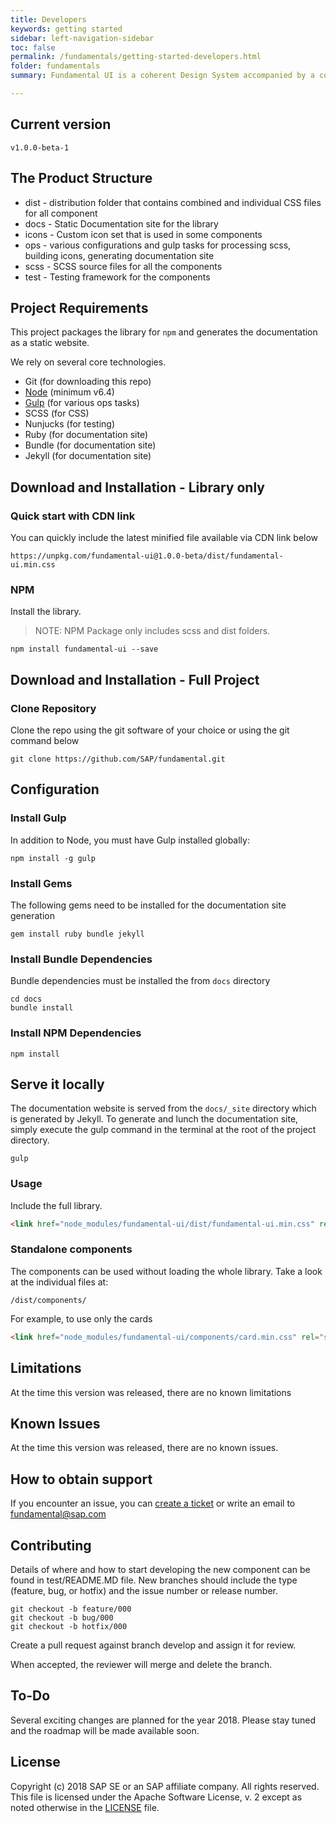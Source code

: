 ```yaml
---
title: Developers
keywords: getting started
sidebar: left-navigation-sidebar
toc: false
permalink: /fundamentals/getting-started-developers.html
folder: fundamentals
summary: Fundamental UI is a coherent Design System accompanied by a collection of HTML/CSS Components. Consumable as a library that can be used independently of the Front-End Technology or Framework. It is used to build Modern User Experiences for Products with the SAP look and feel.

---
```



## Current version
````
v1.0.0-beta-1
````

## The Product Structure

* dist - distribution folder that contains combined and individual CSS files for all component
* docs - Static Documentation site for the library
* icons - Custom icon set that is used in some components
* ops - various configurations and gulp tasks for processing scss, building icons, generating documentation site
* scss - SCSS source files for all the components
* test - Testing framework for the components


## Project Requirements

This project packages the library for `npm` and generates the documentation as a static website.

We rely on several core technologies.

* Git (for downloading this repo)
* [Node](https://nodejs.org/) (minimum v6.4)
* [Gulp](https://gulpjs.com/) (for various ops tasks)
* SCSS (for CSS)
* Nunjucks (for testing)
* Ruby (for documentation site)
* Bundle (for documentation site)
* Jekyll (for documentation site)


## Download and Installation - Library only

### Quick start with CDN link

You can quickly include the latest minified file available via CDN link below

```
https://unpkg.com/fundamental-ui@1.0.0-beta/dist/fundamental-ui.min.css
```

### NPM

Install the library.

> NOTE:  NPM Package only includes scss and dist folders.

````
npm install fundamental-ui --save
````


## Download and Installation - Full Project

### Clone Repository

Clone the repo using the git software of your choice or using the git command below

````
git clone https://github.com/SAP/fundamental.git
````


## Configuration

### Install Gulp
In addition to Node, you must have Gulp installed globally:

`npm install -g gulp`

### Install Gems
The following gems need to be installed for the documentation site generation

`gem install ruby bundle jekyll`

### Install Bundle Dependencies

Bundle dependencies must be installed the from `docs` directory

````
cd docs
bundle install
````

### Install NPM Dependencies

````
npm install
````


## Serve it locally

The documentation website is served from the `docs/_site` directory which is generated by Jekyll. To generate and lunch the documentation site, simply execute the gulp command in the terminal at the root of the project directory.

```
gulp
```

### Usage

Include the full library.

```html
<link href="node_modules/fundamental-ui/dist/fundamental-ui.min.css" rel="stylesheet" />
```

### Standalone components
The components can be used without loading the whole library. Take a look at the individual files at:

```
/dist/components/
```

For example, to use only the cards
```html
<link href="node_modules/fundamental-ui/components/card.min.css" rel="stylesheet" />
````


## Limitations

At the time this version was released, there are no known limitations


## Known Issues

At the time this version was released, there are no known issues.


## How to obtain support

If you encounter an issue, you can [create a ticket](https://github.com/SAP/fundamental/issues) or write an email to fundamental@sap.com


## Contributing

Details of where and how to start developing the new component can be found in test/README.MD file.
New branches should include the type (feature, bug, or hotfix) and the issue number or release number.

```
git checkout -b feature/000
git checkout -b bug/000
git checkout -b hotfix/000
```

Create a pull request against branch  develop  and assign it for review.

When accepted, the reviewer will merge and delete the branch.


## To-Do

Several exciting changes are planned for the year 2018. Please stay tuned and the roadmap will be made available soon.


## License

Copyright (c) 2018 SAP SE or an SAP affiliate company. All rights reserved.
This file is licensed under the Apache Software License, v. 2 except as noted otherwise in the [LICENSE](https://github.com/SAP/fundamental/blob/master/LICENSE) file.
